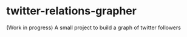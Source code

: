 # twitter-relations-grapher
(Work in progress) A small project to build a graph of twitter followers
